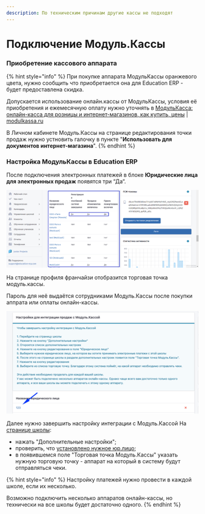 ```yaml
---
description: По техническим причинам другие кассы не подходят
---
```


# Подключение Модуль.Кассы

### Приобретение кассового аппарата

{% hint style="info" %}
При покупке аппарата МодульКассы оранжевого цвета, нужно сообщить что приобретается она для Education ERP - будет предоставлена скидка.&#x20;

Допускается использование онлайн.кассы от MодульКассы, условия её приобретения и ежемесячную оплату нужно уточнять в <img src="https://modulkassa.ru/meta/apple-touch-icon.png" alt="" data-size="line">[МодульКасса: онлайн-касса для розницы и интернет-магазинов, как купить, цены](https://modulkassa.ru/) | [modulkassa.ru](https://modulkassa.ru/)

В Личном кабинете Модуль.Кассы на странице редактирования точки продаж нужно устновить галочку в пункте "**Использовать для документов интернет-магазина**".
{% endhint %}

### Настройка МодульКассы в Education ERP

После подключения электронных платежей в блоке **Юридические лица для электронных продаж** появятся три “Да“.

![](<../../.gitbook/assets/image (46).png>)

На странице профиля франчайзи отобразится торговая точка модуль.кассы.&#x20;

Пароль для неё выдаётся сотрудниками Модуль.Кассы после покупки аппрата или оплаты онлайн-кассы.&#x20;

![](<../../.gitbook/assets/image (20) (1).png>)

Далее нужно завершить настройку интеграции с Модуль.Кассой На[ странице школы](../../nachalo-raboty/shkola/):

* нажать  "Дополнительные настройки";
* проверить, что [установлено нужное юр.лицо](../nastroika-priyoma-platezhei.md);
* в появившемся поле "Торговая точка Модуль.Кассы" указать нужную торговую точку - аппарат на который в систему будут отправляться чеки.

{% hint style="info" %}
Настройку платежей нужно провести в каждой школе, если их несколько.

Возможно подключить несколько аппаратов онлайн-кассы, но технически на все школы  будет достаточно одного.
{% endhint %}
